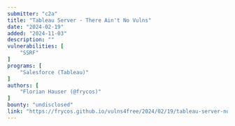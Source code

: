 ```yaml
---
submitter: "c2a"
title: "Tableau Server - There Ain't No Vulns"
date: "2024-02-19"
added: "2024-11-03"
description: ""
vulnerabilities: [
    "SSRF"
]
programs: [
    "Salesforce (Tableau)"
]
authors: [
    "Florian Hauser (@frycos)"
]
bounty: "undisclosed"
link: "https://frycos.github.io/vulns4free/2024/02/19/tableau-server-no-vulns.html"
---
```




